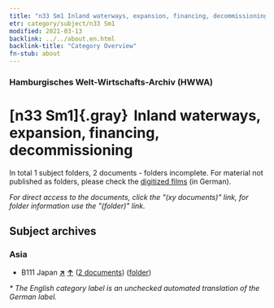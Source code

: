 ```yaml
---
title: "n33 Sm1 Inland waterways, expansion, financing, decommissioning"
etr: category/subject/n33 Sm1
modified: 2021-03-13
backlink: ../../about.en.html
backlink-title: "Category Overview"
fn-stub: about
---
```


### Hamburgisches Welt-Wirtschafts-Archiv (HWWA)
# [n33 Sm1]{.gray}&#8201; Inland waterways, expansion, financing, decommissioning&#160; 





In total 1 subject folders, 2 documents - folders incomplete.
For material not published as folders, please check the [digitized films](/film/h1_sh) (in German).

_For direct access to the documents, click the "(xy documents)" link, for folder information use the "(folder)" link._

## Subject archives



### Asia

- B111 Japan [**&nearr;**](../../../geo/i/141272/about.en.html "Japan (all folders)") [**&uarr;**](../../../geo/about.en.html#B111 "Country category system") (<a href="https://pm20.zbw.eu/dfgview/sh/141272,222330" title="about: Japan : Inland waterways, expansion, financing, decommissioning" target="_blank">2 documents</a>) ([folder](http://purl.org/pressemappe20/folder/sh/141272,222330))


_* The English category label is an unchecked automated translation of the German label._

